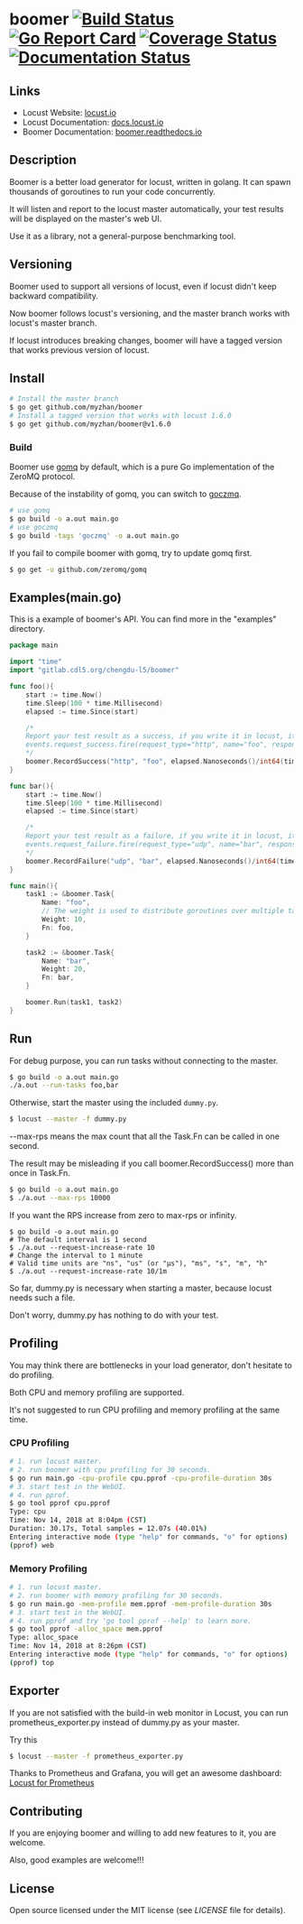 # boomer [![Build Status](https://travis-ci.org/myzhan/boomer.svg?branch=master)](https://travis-ci.org/myzhan/boomer) [![Go Report Card](https://goreportcard.com/badge/github.com/myzhan/boomer)](https://goreportcard.com/report/github.com/myzhan/boomer) [![Coverage Status](https://codecov.io/gh/myzhan/boomer/branch/master/graph/badge.svg)](https://codecov.io/gh/myzhan/boomer) [![Documentation Status](https://readthedocs.org/projects/boomer/badge/?version=latest)](https://boomer.readthedocs.io/en/latest/?badge=latest)

## Links

* Locust Website: <a href="http://locust.io">locust.io</a>
* Locust Documentation: <a href="http://docs.locust.io">docs.locust.io</a>
* Boomer Documentation: <a href="https://boomer.readthedocs.io">boomer.readthedocs.io</a>

## Description

Boomer is a better load generator for locust, written in golang. It can spawn thousands of goroutines to run your code concurrently.

It will listen and report to the locust master automatically, your test results will be displayed on the master's web UI.

Use it as a library, not a general-purpose benchmarking tool.

## Versioning

Boomer used to support all versions of locust, even if locust didn't keep backward compatibility.

Now boomer follows locust's versioning, and the master branch works with locust's master branch.

If locust introduces breaking changes, boomer will have a tagged version that works previous version of locust.

## Install

```bash
# Install the master branch
$ go get github.com/myzhan/boomer
# Install a tagged version that works with locust 1.6.0
$ go get github.com/myzhan/boomer@v1.6.0
```

### Build

Boomer use [gomq](https://github.com/zeromq/gomq) by default, which is a pure Go implementation of the ZeroMQ protocol.

Because of the instability of gomq, you can switch to [goczmq](https://github.com/zeromq/goczmq).

```bash
# use gomq
$ go build -o a.out main.go
# use goczmq
$ go build -tags 'goczmq' -o a.out main.go
```

If you fail to compile boomer with gomq, try to update gomq first.

```bash
$ go get -u github.com/zeromq/gomq
```

## Examples(main.go)
This is a example of boomer's API. You can find more in the "examples" directory.

```go
package main

import "time"
import "gitlab.cdl5.org/chengdu-l5/boomer"

func foo(){
    start := time.Now()
    time.Sleep(100 * time.Millisecond)
    elapsed := time.Since(start)

    /*
    Report your test result as a success, if you write it in locust, it will looks like this
    events.request_success.fire(request_type="http", name="foo", response_time=100, response_length=10)
    */
    boomer.RecordSuccess("http", "foo", elapsed.Nanoseconds()/int64(time.Millisecond), int64(10))
}

func bar(){
    start := time.Now()
    time.Sleep(100 * time.Millisecond)
    elapsed := time.Since(start)

    /*
    Report your test result as a failure, if you write it in locust, it will looks like this
    events.request_failure.fire(request_type="udp", name="bar", response_time=100, exception=Exception("udp error"))
    */
    boomer.RecordFailure("udp", "bar", elapsed.Nanoseconds()/int64(time.Millisecond), "udp error")
}

func main(){
    task1 := &boomer.Task{
        Name: "foo",
        // The weight is used to distribute goroutines over multiple tasks.
        Weight: 10,
        Fn: foo,
    }

    task2 := &boomer.Task{
        Name: "bar",
        Weight: 20,
        Fn: bar,
    }

    boomer.Run(task1, task2)
}
```

## Run

For debug purpose, you can run tasks without connecting to the master.

```bash
$ go build -o a.out main.go
./a.out --run-tasks foo,bar
```

Otherwise, start the master using the included `dummy.py`.

```bash
$ locust --master -f dummy.py
```

--max-rps means the max count that all the Task.Fn can be called in one second.

The result may be misleading if you call boomer.RecordSuccess() more than once in Task.Fn.

```bash
$ go build -o a.out main.go
$ ./a.out --max-rps 10000
```

If you want the RPS increase from zero to max-rps or infinity.

```
$ go build -o a.out main.go
# The default interval is 1 second
$ ./a.out --request-increase-rate 10
# Change the interval to 1 minute
# Valid time units are "ns", "us" (or "µs"), "ms", "s", "m", "h"
$ ./a.out --request-increase-rate 10/1m
```

So far, dummy.py is necessary when starting a master, because locust needs such a file.

Don't worry, dummy.py has nothing to do with your test.

## Profiling

You may think there are bottlenecks in your load generator, don't hesitate to do profiling.

Both CPU and memory profiling are supported.

It's not suggested to run CPU profiling and memory profiling at the same time.

### CPU Profiling

```bash
# 1. run locust master.
# 2. run boomer with cpu profiling for 30 seconds.
$ go run main.go -cpu-profile cpu.pprof -cpu-profile-duration 30s
# 3. start test in the WebUI.
# 4. run pprof.
$ go tool pprof cpu.pprof
Type: cpu
Time: Nov 14, 2018 at 8:04pm (CST)
Duration: 30.17s, Total samples = 12.07s (40.01%)
Entering interactive mode (type "help" for commands, "o" for options)
(pprof) web
```

### Memory Profiling

```bash
# 1. run locust master.
# 2. run boomer with memory profiling for 30 seconds.
$ go run main.go -mem-profile mem.pprof -mem-profile-duration 30s
# 3. start test in the WebUI.
# 4. run pprof and try 'go tool pprof --help' to learn more.
$ go tool pprof -alloc_space mem.pprof
Type: alloc_space
Time: Nov 14, 2018 at 8:26pm (CST)
Entering interactive mode (type "help" for commands, "o" for options)
(pprof) top
```

## Exporter
If you are not satisfied with the build-in web monitor in Locust, you can run prometheus_exporter.py instead of dummy.py as your master.

Try this

```bash
$ locust --master -f prometheus_exporter.py
```

Thanks to Prometheus and Grafana, you will get an awesome dashboard: [Locust for Prometheus](https://grafana.com/grafana/dashboards/12081)

## Contributing

If you are enjoying boomer and willing to add new features to it, you are welcome.

Also, good examples are welcome!!!

## License

Open source licensed under the MIT license (see _LICENSE_ file for details).
